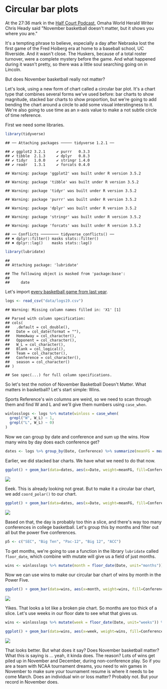 # Circular bar plots

At the 27:36 mark in the [Half Court Podcast](https://www.omaha.com/sports/podcasts/half-court-press/half-court-press-creighton-cruises-in-opener-nebraska-stunned-in/article_67081a35-3a8f-5e9e-ae67-e88fcacbb362.html), Omaha World Herald Writer Chris Heady said "November basketball doesn't matter, but it shows you where you are."

It's a tempting phrase to believe, especially a day after Nebraska lost the first game of the Fred Hoiberg era at home to a baseball school, UC Riverside. And it wasn't close. The Huskers, because of a total roster turnover, were a complete mystery before the game. And what happened during it wasn't pretty, so there was a little soul searching going on in Lincoln.

But does November basketball really not matter?

Let's look, using a new form of chart called a circular bar plot. It's a chart type that combines several forms we've used before: bar charts to show magnitude, stacked bar charts to show proportion, but we're going to add bending the chart around a circle to add some visual interstingness to it. We're also going to use time as an x-axis value to make a not subtle circle of time reference. 

First we need some libraries.


```r
library(tidyverse)
```

```
## ── Attaching packages ───── tidyverse 1.2.1 ──
```

```
## ✔ ggplot2 3.2.1     ✔ purrr   0.3.3
## ✔ tibble  2.1.3     ✔ dplyr   0.8.3
## ✔ tidyr   1.0.0     ✔ stringr 1.4.0
## ✔ readr   1.3.1     ✔ forcats 0.4.0
```

```
## Warning: package 'ggplot2' was built under R version 3.5.2
```

```
## Warning: package 'tibble' was built under R version 3.5.2
```

```
## Warning: package 'tidyr' was built under R version 3.5.2
```

```
## Warning: package 'purrr' was built under R version 3.5.2
```

```
## Warning: package 'dplyr' was built under R version 3.5.2
```

```
## Warning: package 'stringr' was built under R version 3.5.2
```

```
## Warning: package 'forcats' was built under R version 3.5.2
```

```
## ── Conflicts ──────── tidyverse_conflicts() ──
## ✖ dplyr::filter() masks stats::filter()
## ✖ dplyr::lag()    masks stats::lag()
```

```r
library(lubridate)
```

```
## 
## Attaching package: 'lubridate'
```

```
## The following object is masked from 'package:base':
## 
##     date
```

Let's import [every basketball game from last year](https://unl.box.com/s/a8m91bro10t89watsyo13yjegb1fy009). 


```r
logs <- read_csv("data/logs19.csv")
```

```
## Warning: Missing column names filled in: 'X1' [1]
```

```
## Parsed with column specification:
## cols(
##   .default = col_double(),
##   Date = col_date(format = ""),
##   HomeAway = col_character(),
##   Opponent = col_character(),
##   W_L = col_character(),
##   Blank = col_logical(),
##   Team = col_character(),
##   Conference = col_character(),
##   season = col_character()
## )
```

```
## See spec(...) for full column specifications.
```

So let's test the notion of November Basketball Doesn't Matter. What matters in basketball? Let's start simple: Wins.

Sports Reference's win columns are weird, so we need to scan through them and find W and L and we'll give them numbers using `case_when`. 


```r
winlosslogs <- logs %>% mutate(winloss = case_when(
  grepl("W", W_L) ~ 1, 
  grepl("L", W_L) ~ 0)
)
```

Now we can group by date and conference and sum up the wins. How many wins by day does each conference get?


```r
dates <- logs %>% group_by(Date, Conference) %>% summarize(meanFG = mean(TeamFG))
```

Earlier, we did stacked bar charts. We have what we need to do that now.


```r
ggplot() + geom_bar(data=dates, aes(x=Date, weight=meanFG, fill=Conference)) + theme_minimal()
```

![](23-circularbarcharts_files/figure-epub3/unnamed-chunk-5-1.png)<!-- -->

Eeek. This is already looking not great. But to make it a circular bar chart, we add `coord_polar()` to our chart.


```r
ggplot() + geom_bar(data=dates, aes(x=Date, weight=meanFG, fill=Conference)) + theme_minimal() + coord_polar()
```

![](23-circularbarcharts_files/figure-epub3/unnamed-chunk-6-1.png)<!-- -->

Based on that, the day is probably too thin a slice, and there's way too many conferences in college basketball. Let's group this by months and filter out all but the power five conferences. 


```r
p5 <- c("SEC", "Big Ten", "Pac-12", "Big 12", "ACC")
```

To get months, we're going to use a function in the library `lubridate` called `floor_date`, which combine with mutate will give us a field of just months.


```r
wins <- winlosslogs %>% mutate(month = floor_date(Date, unit="months")) %>% group_by(month, Conference) %>% summarize(wins=sum(winloss)) %>% filter(Conference %in% p5) 
```

Now we can use wins to make our circular bar chart of wins by month in the Power Five.


```r
ggplot() + geom_bar(data=wins, aes(x=month, weight=wins, fill=Conference)) + theme_minimal() + coord_polar()
```

![](23-circularbarcharts_files/figure-epub3/unnamed-chunk-9-1.png)<!-- -->

Yikes. That looks a lot like a broken pie chart. So months are too thick of a slice. Let's use weeks in our floor date to see what that gives us.


```r
wins <- winlosslogs %>% mutate(week = floor_date(Date, unit="weeks")) %>% group_by(week, Conference) %>% summarize(wins=sum(winloss)) %>% filter(Conference %in% p5) 
```


```r
ggplot() + geom_bar(data=wins, aes(x=week, weight=wins, fill=Conference)) + theme_minimal() + coord_polar()
```

![](23-circularbarcharts_files/figure-epub3/unnamed-chunk-11-1.png)<!-- -->

That looks better. But what does it say? Does November basketball matter? What this is saying is ... yeah, it kinda does. The reason? Lots of wins get piled up in November and December, during non-conference play. So if you are a team with NCAA tournament dreams, you need to win games in November to make sure your tournament resume is where it needs to be come March. Does an individual win or loss matter? Probably not. But your record in November does.
